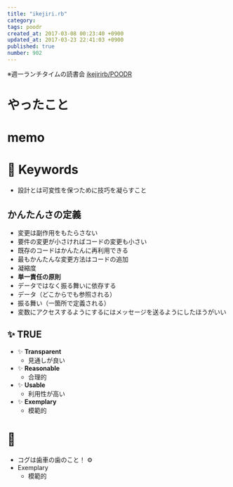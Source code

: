 ```yaml
---
title: "ikejiri.rb"
category: 
tags: poodr
created_at: 2017-03-08 00:23:40 +0900
updated_at: 2017-03-23 22:41:03 +0900
published: true
number: 902
---
```


※週一ランチタイムの読書会 [ikejirirb/POODR](https://github.com/ikejirirb/POODR)

# やったこと

# memo
# 🔑 Keywords
* 設計とは可変性を保つために技巧を凝らすこと


## かんたんさの定義
* 変更は副作用をもたらさない
* 要件の変更が小さければコードの変更も小さい
* 既存のコードはかんたんに再利用できる
* 最もかんたんな変更方法はコードの追加
* 凝縮度
* __単一責任の原則__
* データではなく振る舞いに依存する
* データ（どこからでも参照される）
* 振る舞い（一箇所で定義される）
* 変数にアクセスするようにするにはメッセージを送るようにしたほうがいい


## :sparkles: TRUE
* :sparkles: __Transparent__
    * 見通しが良い
* :sparkles: __Reasonable__
    * 合理的
* :sparkles: __Usable__
    * 利用性が高い
* :sparkles: __Exemplary__ 
    * 模範的

# 📝 
* コグは歯車の歯のこと！ ⚙️ 
* Exemplary 
    * 模範的
